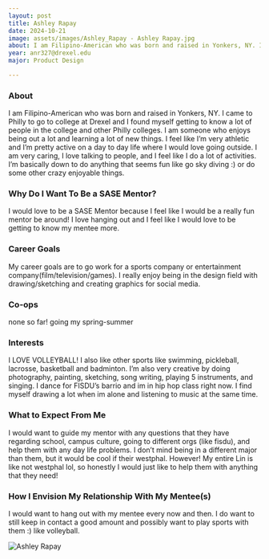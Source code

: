 ```yaml
---
layout: post
title: Ashley Rapay 
date: 2024-10-21
image: assets/images/Ashley_Rapay - Ashley Rapay.jpg
about: I am Filipino-American who was born and raised in Yonkers, NY. I came to Philly to go to college at Drexel and I found myself getting to know a lot of people in the college and other Philly colleges. I am someone who enjoys being out a lot and learning a lot of new things. I feel like I’m very athletic and I’m pretty active on a day to day life where I would love going outside. I am very caring, I love talking to people, and I feel like I do a lot of activities. I’m basically down to do anything that seems fun like go sky diving :) or do some other crazy enjoyable things. 
year: anr327@drexel.edu
major: Product Design

---
```


### About

I am Filipino-American who was born and raised in Yonkers, NY. I came to Philly to go to college at Drexel and I found myself getting to know a lot of people in the college and other Philly colleges. I am someone who enjoys being out a lot and learning a lot of new things. I feel like I’m very athletic and I’m pretty active on a day to day life where I would love going outside. I am very caring, I love talking to people, and I feel like I do a lot of activities. I’m basically down to do anything that seems fun like go sky diving :) or do some other crazy enjoyable things. 

### Why Do I Want To Be a SASE Mentor?

I would love to be a SASE Mentor because I feel like I would be a really fun mentor be around! I love hanging out and I feel like I would love to be getting to know my mentee more. 

### Career Goals

My career goals are to go work for a sports company or entertainment company(film/television/games). I really enjoy being in the design field with drawing/sketching and creating graphics for social media.  

### Co-ops

none so far! going my spring-summer

### Interests

I LOVE VOLLEYBALL! I also like other sports like swimming, pickleball, lacrosse, basketball and badminton. I’m also very creative by doing photography, painting, sketching, song writing, playing 5 instruments, and singing. I dance for FISDU’s barrio and im in hip hop class right now. I find myself drawing a lot when im alone and listening to music at the same time.

### What to Expect From Me

I would want to guide my mentor with any questions that they have regarding school, campus culture, going to different orgs (like fisdu), and help them with any day life problems. I don’t mind being in a different major than them, but it would be cool if their westphal. However! My entire Lin is like not westphal lol, so honestly I would just like to help them with anything that they need! 

### How I Envision My Relationship With My Mentee(s) 

I would want to hang out with my mentee every now and then. I do want to still keep in contact a good amount and possibly want to play sports with them :) like volleyball. 

<div class="text-center my-5">
    <img src="https://sase-drexel.github.io/mentorship-2024/assets/images/Ashley_Rapay - Ashley Rapay.jpg" alt="Ashley Rapay" class="rounded post-img" />
</div>
